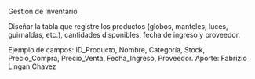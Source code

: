 Gestión de Inventario

Diseñar la tabla que registre los productos (globos, manteles, luces, guirnaldas, etc.), cantidades disponibles, fecha de ingreso y proveedor.

Ejemplo de campos: ID_Producto, Nombre, Categoría, Stock, Precio_Compra, Precio_Venta, Fecha_Ingreso, Proveedor.
Aporte: Fabrizio Lingan Chavez
